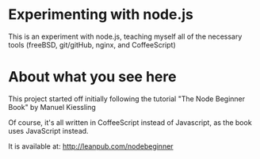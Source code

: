 # Experimenting with node.js

This is an experiment with node.js, teaching myself all of the necessary tools (freeBSD, git/gitHub, nginx, and CoffeeScript)

# About what you see here

This project started off initially following
the tutorial "The Node Beginner Book"
by Manuel Kiessling

Of course, it's all written in CoffeeScript
instead of Javascript, as the book uses
JavaScript instead.

It is available at:
http://leanpub.com/nodebeginner
